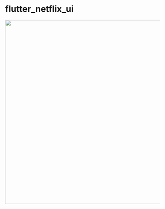 # flutter_netflix_ui

<img src="https://github.com/tolgasozbir/Flutter-Netflix_UI/blob/main/netflix-ui.gif" height="600">
